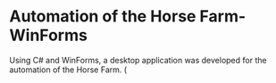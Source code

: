 # Automation of the Horse Farm- WinForms
Using C# and WinForms, a desktop application was developed for
the automation of the Horse Farm. (

